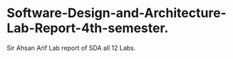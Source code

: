 # Software-Design-and-Architecture-Lab-Report-4th-semester.
Sir Ahsan Arif Lab report of SDA all 12 Labs.
